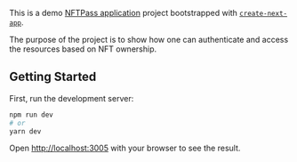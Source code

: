 This is a demo [NFTPass application](https://nft-pass.net/) project bootstrapped
with [`create-next-app`](https://github.com/vercel/next.js/tree/canary/packages/create-next-app).

The purpose of the project is to show how one can authenticate and access the resources based on NFT ownership.

## Getting Started

First, run the development server:

```bash
npm run dev
# or
yarn dev
```

Open [http://localhost:3005](http://localhost:3005) with your browser to see the result.
